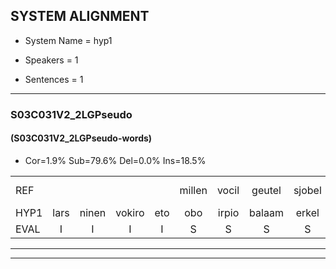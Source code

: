 
## SYSTEM ALIGNMENT

- System Name = hyp1

- Speakers = 1

- Sentences = 1

---

### S03C031V2_2LGPseudo

#### (S03C031V2_2LGPseudo-words)

- Cor=1.9%	Sub=79.6%	Del=0.0%	Ins=18.5%

|  |  |  |  |  |  |  |  |  |  |  |  |  |  |  |  |  |  |  |  |  |  |  |  |  |  |  |  |  |  |  |  |  |  |  |  |  |  |  |  |  |  |  |  |  |  |  |  |  |  |  |  |  |  |  |
|:--- |:---:|:---:|:---:|:---:|:---:|:---:|:---:|:---:|:---:|:---:|:---:|:---:|:---:|:---:|:---:|:---:|:---:|:---:|:---:|:---:|:---:|:---:|:---:|:---:|:---:|:---:|:---:|:---:|:---:|:---:|:---:|:---:|:---:|:---:|:---:|:---:|:---:|:---:|:---:|:---:|:---:|:---:|:---:|:---:|:---:|:---:|:---:|:---:|:---:|:---:|:---:|:---:|:---:|:---:|
| REF |  |  |  |  | millen | vocil | geutel | sjobel | ierpieuw | walaan | erke | haweel | saarweng | gevicht | eemde | bepoud | orstalk | veten | gefouw | vurpaand | nizung | fiewon | kneurem | vawaai | strellen | *(strelen) | zwieten | foetbans | oonste | muider | * | grijnken |  |  |  |  |  |  | schielstaug | * | * | prilsood | vloender | milste | veurder | kloeien | ulen | orponk | schodig | ijpo | menuur | spreikje | hiffreeuw | wooien |
| HYP1 | lars | ninen | vokiro | eto | obo | irpio | balaam | erkel | halwel | sawin | u | evicht | inde | bepald | oor | telk | feten | eal | serend | n | vf | turen | trilen | strlen | sweten | voed | spans | onse | na | der | grrijn | grijnken | geel | talg | ee | re | hoslo | rilschout | durf | mnel | sta | er | de | cloie | elen | or | ponk | odi | epel | maniu | pri | hiare | ho | an |
| EVAL | I | I | I | I | S | S | S | S | S | S | S | S | S | S | S | S | S | S | S | S | S | S | S | S | S | S | S | S | S | S | S |  | I | I | I | I | I | I | S | S | S | S | S | S | S | S | S | S | S | S | S | S | S | S |
---

---

